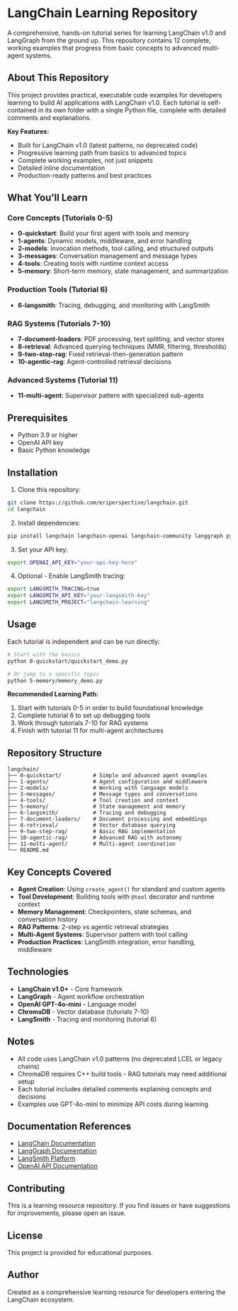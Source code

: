 # LangChain Learning Repository

A comprehensive, hands-on tutorial series for learning LangChain v1.0 and LangGraph from the ground up. This repository contains 12 complete, working examples that progress from basic concepts to advanced multi-agent systems.

## About This Repository

This project provides practical, executable code examples for developers learning to build AI applications with LangChain v1.0. Each tutorial is self-contained in its own folder with a single Python file, complete with detailed comments and explanations.

**Key Features:**
- Built for LangChain v1.0 (latest patterns, no deprecated code)
- Progressive learning path from basics to advanced topics
- Complete working examples, not just snippets
- Detailed inline documentation
- Production-ready patterns and best practices

## What You'll Learn

### Core Concepts (Tutorials 0-5)
- **0-quickstart**: Build your first agent with tools and memory
- **1-agents**: Dynamic models, middleware, and error handling
- **2-models**: Invocation methods, tool calling, and structured outputs
- **3-messages**: Conversation management and message types
- **4-tools**: Creating tools with runtime context access
- **5-memory**: Short-term memory, state management, and summarization

### Production Tools (Tutorial 6)
- **6-langsmith**: Tracing, debugging, and monitoring with LangSmith

### RAG Systems (Tutorials 7-10)
- **7-document-loaders**: PDF processing, text splitting, and vector stores
- **8-retrieval**: Advanced querying techniques (MMR, filtering, thresholds)
- **9-two-step-rag**: Fixed retrieval-then-generation pattern
- **10-agentic-rag**: Agent-controlled retrieval decisions

### Advanced Systems (Tutorial 11)
- **11-multi-agent**: Supervisor pattern with specialized sub-agents

## Prerequisites

- Python 3.9 or higher
- OpenAI API key
- Basic Python knowledge

## Installation

1. Clone this repository:
```bash
git clone https://github.com/eriperspective/langchain.git
cd langchain
```

2. Install dependencies:
```bash
pip install langchain langchain-openai langchain-community langgraph pypdf langsmith
```

3. Set your API key:
```bash
export OPENAI_API_KEY="your-api-key-here"
```

4. Optional - Enable LangSmith tracing:
```bash
export LANGSMITH_TRACING=true
export LANGSMITH_API_KEY="your-langsmith-key"
export LANGSMITH_PROJECT="langchain-learning"
```

## Usage

Each tutorial is independent and can be run directly:

```bash
# Start with the basics
python 0-quickstart/quickstart_demo.py

# Or jump to a specific topic
python 5-memory/memory_demo.py
```

**Recommended Learning Path:**
1. Start with tutorials 0-5 in order to build foundational knowledge
2. Complete tutorial 6 to set up debugging tools
3. Work through tutorials 7-10 for RAG systems
4. Finish with tutorial 11 for multi-agent architectures

## Repository Structure

```
langchain/
├── 0-quickstart/          # Simple and advanced agent examples
├── 1-agents/              # Agent configuration and middleware
├── 2-models/              # Working with language models
├── 3-messages/            # Message types and conversations
├── 4-tools/               # Tool creation and context
├── 5-memory/              # State management and memory
├── 6-langsmith/           # Tracing and debugging
├── 7-document-loaders/    # Document processing and embeddings
├── 8-retrieval/           # Vector database querying
├── 9-two-step-rag/        # Basic RAG implementation
├── 10-agentic-rag/        # Advanced RAG with autonomy
├── 11-multi-agent/        # Multi-agent coordination
└── README.md
```

## Key Concepts Covered

- **Agent Creation**: Using `create_agent()` for standard and custom agents
- **Tool Development**: Building tools with `@tool` decorator and runtime context
- **Memory Management**: Checkpointers, state schemas, and conversation history
- **RAG Patterns**: 2-step vs agentic retrieval strategies
- **Multi-Agent Systems**: Supervisor pattern with tool calling
- **Production Practices**: LangSmith integration, error handling, middleware

## Technologies

- **LangChain v1.0+** - Core framework
- **LangGraph** - Agent workflow orchestration
- **OpenAI GPT-4o-mini** - Language model
- **ChromaDB** - Vector database (tutorials 7-10)
- **LangSmith** - Tracing and monitoring (tutorial 6)

## Notes

- All code uses LangChain v1.0 patterns (no deprecated LCEL or legacy chains)
- ChromaDB requires C++ build tools - RAG tutorials may need additional setup
- Each tutorial includes detailed comments explaining concepts and decisions
- Examples use GPT-4o-mini to minimize API costs during learning

## Documentation References

- [LangChain Documentation](https://docs.langchain.com/oss/python/langchain)
- [LangGraph Documentation](https://docs.langchain.com/oss/python/langgraph)
- [LangSmith Platform](https://smith.langchain.com/)
- [OpenAI API Documentation](https://platform.openai.com/docs)

## Contributing

This is a learning resource repository. If you find issues or have suggestions for improvements, please open an issue.

## License

This project is provided for educational purposes.

## Author

Created as a comprehensive learning resource for developers entering the LangChain ecosystem.
